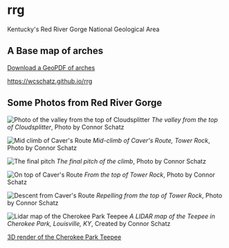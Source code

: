 # rrg

Kentucky's Red River Gorge National Geological Area

## A Base map of arches

[Download a GeoPDF of arches](basemap/rrg.pdf)

https://wcschatz.github.io/rrg

## Some Photos from Red River Gorge

![Photo of the valley from the top of Cloudsplitter](Cloudsplitter.JPG) _The valley from the top of Cloudsplitter_, Photo by Connor Schatz

![Mid climb of Caver's Route](Mid-Climb_CaversRoute.JPG) _Mid-climb of Caver's Route, Tower Rock_, Photo by Connor Schatz

![The final pitch](FinalPitch_CaversRoute.JPG) _The final pitch of the climb_, Photo by Connor Schatz

![On top of Caver's Route](TopofCaversRoute.JPG) _From the top of Tower Rock_, Photo by Connor Schatz

![Descent from Caver's Route](Descent_CaversRoute.JPG) _Repelling from the top of Tower Rock_, Photo by Connor Schatz

![Lidar map of the Cherokee Park Teepee](cherokee_teepee.jpg) _A LIDAR map of the Teepee in Cherokee Park, Louisville, KY_, Created by Connor Schatz

[3D render of the Cherokee Park Teepee](https://youtu.be/vMDUF8-S56U)